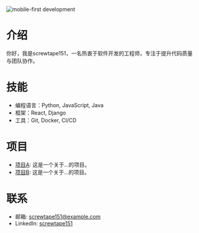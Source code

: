 ![mobile-first development](https://media4.giphy.com/media/v1.Y2lkPTdiYzJhNDkwZHJoc3M3eW54djFva21wbXhvZGV3NWRqMnlkOWxoY3Bqbm1idWhtcSZlcD12MV9naWZzX3NlYXJjaCZjdD1n/WOTIEXsPaNjqGR8lX2/giphy.gif)

# 介绍
你好，我是screwtape151，一名热衷于软件开发的工程师，专注于提升代码质量与团队协作。

# 技能
- 编程语言：Python, JavaScript, Java
- 框架：React, Django
- 工具：Git, Docker, CI/CD

# 项目
- [项目A](https://github.com/screwtape151/projectA): 这是一个关于...的项目。
- [项目B](https://github.com/screwtape151/projectB): 这是一个关于...的项目。

# 联系
- 邮箱: screwtape151@example.com
- LinkedIn: [screwtape151](https://www.linkedin.com/in/screwtape151)